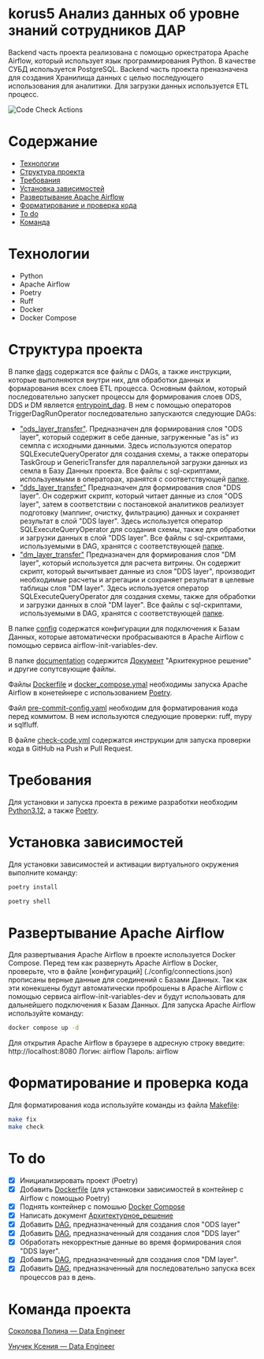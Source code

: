 # korus5 Анализ данных об уровне знаний сотрудников ДАР

Backend часть проекта реализована с помощью оркестратора Apache Airflow, который использует язык программирования Python.
В качестве СУБД используется PostgreSQL.
Backend часть проекта преназначена для создания Хранилища данных с целью последующего использования для аналитики. Для загрузки данных используется ETL процесс.

![Code Check Actions](https://github.com/Pololoshka/korus5/actions/workflows/check-code.yml/badge.svg)

# Содержание

- [Технологии](#технологии)
- [Структура проекта](#стурктура)
- [Требования](#требования)
- [Установка зависимостей](#poetry)
- [Развертывание Apache Airflow](#деплой)
- [Форматирование и проверка кода](#форматирование)
- [To do](#todo)
- [Команда](#команда)

# Технологии

<a name="технологии"></a>

- Python
- Apache Airflow
- Poetry
- Ruff
- Docker
- Docker Compose

# Структура проекта

<a name="структура"></a>
В папке [dags](./dags/) содержатся все файлы с DAGs, а также инструкции, которые выполняются внутри них, для обработки данных и формарования всех слоев ETL процесса.
Основным файлом, который последовательно запускет процессы для формирования слоев ODS, DDS и DM является [entrypoint_dag](./dags/entrypoint_dag.py). В нем с помощью операторов TriggerDagRunOperator последовательно запускаются следующие DAGs:

- ["ods_layer_transfer"](./dags/ods_layer/ods_layer_transfer.py).
  Предназначен для формирования слоя "ODS layer", который содержит в себе данные, загруженные "as is" из семпла с исходными данными.
  Здесь используются оператор SQLExecuteQueryOperator для создания схемы, а также операторы TaskGroup и GenericTransfer для параллельной загрузки данных из семла в Базу Данных проекта.
  Все файлы с sql-скриптами, используемыми в операторах, хранятся с соответствующей [папке](./dags/ods_layer/sql/).
- ["dds_layer_transfer"](./dags/dds_layer/dds_layer_transfer.py)
  Предназначен для формирования слоя "DDS layer". Он содержит скрипт, который читает данные из слоя "ODS layer", затем в соответствии с постановкой аналитиков реализует подготовку (маппинг, очистку, фильтрацию) данных и сохраняет результат в слой "DDS layer". Здесь используется оператор SQLExecuteQueryOperator для создания схемы, также для обработки и загрузки данных в слой "DDS layer".
  Все файлы с sql-скриптами, используемыми в DAG, хранятся с соответствующей [папке](./dags/dds_layer/sql/).
- ["dm_layer_transfer"](./dags/dm_layer/dm_layer_transfer.py)
  Предназначен для формирования слоя "DM layer", который используется для расчета витрины. Он содержит скрипт, который вычитывает данные из слоя "DDS layer", производит необходимые расчеты и агрегации и сохраняет результат в целевые таблицы слоя "DM layer". Здесь используется оператор SQLExecuteQueryOperator для создания схемы, также для обработки и загрузки данных в слой "DM layer".
  Все файлы с sql-скриптами, используемыми в DAG, хранятся с соответствующей [папке](./dags/dds_layer/sql/).

В папке [config](./config/) содержатся конфигурации для подключения к Базам Данных, которые автоматически пробрасываются в Apache Airflow с помощью сервиса airflow-init-variables-dev.

В папке [documentation](./documentation/) содержится [Документ](./documentation/architecture_solution.docx) "Архитекурное решение" и другие сопутсвующие файлы.

Файлы [Dockerfile](./Dockerfile) и [docker_compose.ymal](./docker-compose.yaml) необходимы запуска Apache Airflow в конетейнере с использoванием [Poetry](./pyproject.toml).

Файл [pre-commit-config.yaml](.pre-commit-config.yaml) необходим для форматирования кода перед коммитом. В нем используются следующие проверки: ruff, mypy и sqlfluff.

В файле [check-code.yml](.github/workflows/check-code.yml) содержатся инструкции для запуска проверки кода в GitHub на Push и Pull Request.

# Требования

<a name="требования"></a>

Для установки и запуска проекта в режиме разработки необходим
[Python3.12](https://www.python.org/downloads/release/python-3120/), а также [Poetry](https://python-poetry.org/).

# Установка зависимостей

<a name="poetry"></a>

Для установки зависимостей и активации виртуального окружения выполните команду:

```bash
poetry install

poetry shell
```

# Развертывание Apache Airflow

<a name="деплой"></a>

Для развертывания Apache Airflow в проекте используется Docker Compose.
Перед тем как развернуть Apache Airflow в Docker, проверьте, что в файле [конфигураций] (./config/connections.json) прописаны верные данные для соединений с Базами Данных. Так как эти конекшены будут автоматически проброшены в Apache Airflow с помощью сервиса airflow-init-variables-dev и будут использовать для дальнейшего подключения к Базам Данных.
Для запуска Apache Airflow используйте команду:

```bash
docker compose up -d
```

Для открытия Apache Airflow в браузере в адресную строку введите: http://localhost:8080
Логин: airflow
Пароль: airflow

# Форматирование и проверка кода

<a name="форматирование"></a>

Для форматирования кода используйте команды из файла [Makefile](Makefile):

```bash
make fix
make check
```

# To do

<a name="todo"></a>

- [x] Инициализировать проект (Poetry)
- [x] Добавить [Dockerfile](./Dockerfile) (для устанковки зависимостей в контейнер с Airflow с помощью Poetry)
- [x] Поднять контейнер с помошью [Docker Compose](./docker-compose.yaml)
- [x] Написать документ [Архитектурное_решение](./documentation/architecture_solution.docx)
- [x] Добавить [DAG](./dags/ods_layer/ods_layer_transfer.py), предназначенный для создания слоя "ODS layer"
- [x] Добавить [DAG](./dags/dds_layer/dds_layer_transfer.py), предназначенный для создания слоя "DDS layer"
- [x] Обработать некорректные данные во время формирования слоя "DDS layer".
- [x] Добавить [DAG](./dags/dm_layer/dm_layer/dm_layer_transfer.py), предназначенный для создания слоя "DM layer".
- [x] Добавить [DAG](./dags/entrypoint_dag.py), предназначенный для последовательно запуска всех процессов раз в день.

# Команда проекта

<a name="команда"></a>
[Соколова Полина — Data Engineer](https://github.com/Pololoshka)

[Унучек Ксения — Data Engineer](https://github.com/KseniyaUnuchek)
